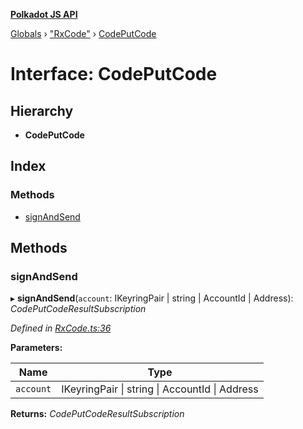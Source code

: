 **[Polkadot JS API](../README.md)**

[Globals](../globals.md) › [&quot;RxCode&quot;](../modules/_rxcode_.md) › [CodePutCode](_rxcode_.codeputcode.md)

# Interface: CodePutCode

## Hierarchy

* **CodePutCode**

## Index

### Methods

* [signAndSend](_rxcode_.codeputcode.md#signandsend)

## Methods

###  signAndSend

▸ **signAndSend**(`account`: IKeyringPair | string | AccountId | Address): *CodePutCodeResultSubscription*

*Defined in [RxCode.ts:36](https://github.com/polkadot-js/api/blob/3720cf8/packages/api-contract/src/RxCode.ts#L36)*

**Parameters:**

Name | Type |
------ | ------ |
`account` | IKeyringPair &#124; string &#124; AccountId &#124; Address |

**Returns:** *CodePutCodeResultSubscription*